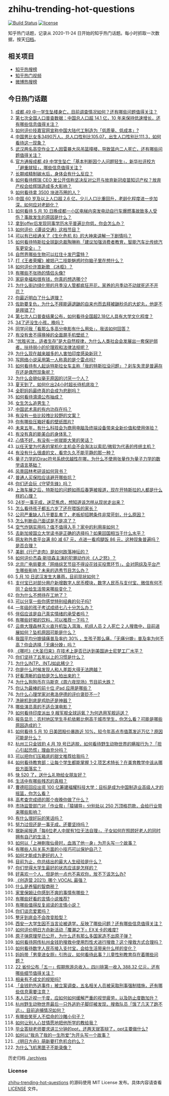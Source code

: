# zhihu-trending-hot-questions

[![Build Status](https://github.com/justjavac/zhihu-trending-hot-questions/workflows/ci/badge.svg?branch=master)](https://github.com/justjavac/zhihu-trending-hot-questions/actions)
[![license](https://img.shields.io/github/license/justjavac/zhihu-trending-hot-questions)](https://github.com/justjavac/zhihu-trending-hot-questions/blob/master/LICENSE)

知乎热门话题，记录从 2020-11-24 日开始的知乎热门话题。每小时抓取一次数据，按天[归档](./archives)。

## 相关项目

- [知乎热搜榜](https://github.com/justjavac/zhihu-trending-top-search)
- [知乎热门视频](https://github.com/justjavac/zhihu-trending-hot-video)
- [微博热搜榜](https://github.com/justjavac/weibo-trending-hot-search)

## 今日热门话题

<!-- BEGIN -->
<!-- 最后更新时间 Tue May 11 2021 13:07:47 GMT+0800 (China Standard Time) -->

1. [成都 49
   中一学生坠楼身亡，目前调查情况如何？还有哪些问题值得关注？](https://www.zhihu.com/question/458690995)
2. [第七次全国人口普查数据：中国总人口超 14.1 亿，10
   年来保持低速增长，还有哪些信息值得关注？](https://www.zhihu.com/question/458811096)
3. [如何评价技嘉官网宣称中国大陆代工制造为「低质量、低成本」?](https://www.zhihu.com/question/458796364)
4. [中国男比女多3490万人，总人口性别比105.07，出生人口性别比111.3，如何看待这一现象？](https://www.zhihu.com/question/458812209)
5. [武汉两名高空作业工人因雷暴大风吊篮撞楼，导致篮内二人死亡，还有哪些问题值得关注？](https://www.zhihu.com/question/458802058)
6. [官方通报成都 49
   中学生坠亡「基本判断因个人问题轻生」，新华社评校方「避重就轻」，哪些信息值得关注？](https://www.zhihu.com/question/458795206)
7. [长期戒精制碳水后，身体会有什么反应？](https://www.zhihu.com/question/368157736)
8. [如何看待辉瑞 CEO
   发公开信称坚决反对公开与放弃新冠疫苗知识产权？放弃产权会给辉瑞造成多大影响？](https://www.zhihu.com/question/458516995)
9. [如何看待拿 3500 块进币圈的人？](https://www.zhihu.com/question/458207096)
10. [中国 60 岁及以上人口超 2.6
    亿，少儿人口比重回升，老龄化程度进一步加深，如何应对老龄化？](https://www.zhihu.com/question/458814159)
11. [如何看待 5 月 10
    日晚成都一小区电梯内突发电动自行车爆燃事故致多人受伤？事故发生的原因是什么？](https://www.zhihu.com/question/458774852)
12. [拿到offer后发现同事学历水平普遍比你低，你会怎么办？](https://www.zhihu.com/question/453425750)
13. [如何评价《谭谈交通》这档节目？](https://www.zhihu.com/question/41467514)
14. [可以有已经通关了《生化危机 8》的大神来讲解一下剧情吗？](https://www.zhihu.com/question/458226745)
15. [如何看待特斯拉全球副总裁陶琳称「建议加强消费者教育，智能汽车比传统汽车更安全」？](https://www.zhihu.com/question/458706368)
16. [自然界哪些生物可以扛住十发巴雷特？](https://www.zhihu.com/question/458544903)
17. [打《王者荣耀》被妲己二技能魅惑时你脑子里在想什么？](https://www.zhihu.com/question/455738970)
18. [如何评价许嵩新歌 《冰柜》？](https://www.zhihu.com/question/458749554)
19. [有哪些不张扬的情侣头像?](https://www.zhihu.com/question/330332961)
20. [家庭幸福和很有钱，你真的想选哪个?](https://www.zhihu.com/question/455357456)
21. [为什么街边绿化带的月季没人管都疯狂开花，家养的月季动不动就死还不开花？](https://www.zhihu.com/question/458723730)
22. [你最近明白了什么道理？](https://www.zhihu.com/question/431861103)
23. [佐助要复仇，为什么不拜能逼退鼬的自来也而去拜被鼬秒杀的大蛇丸，他是不是拜错了?](https://www.zhihu.com/question/447367718)
24. [第七次人口普查结果公布，如何看待全国超2.18亿人具有大学文化程度？](https://www.zhihu.com/question/458813993)
25. [34了还没生小孩，晚吗？](https://www.zhihu.com/question/455564439)
26. [同学问我「看那么多高分电影有什么用处」，我该如何回答？](https://www.zhihu.com/question/445536824)
27. [有没有舍不得换掉的全面屏手机壁纸？](https://www.zhihu.com/question/420662927)
28. [“优胜劣汰，适者生存”是大自然规律，为什么人类社会会发展出一套保护弱者，扶持弱小的伦理观和法律法规呢？](https://www.zhihu.com/question/458755052)
29. [为什么现在越来越多的人害怕印度感染新冠？](https://www.zhihu.com/question/384288033)
30. [写网络小说采用第一人称真的是个雷点吗?](https://www.zhihu.com/question/457091187)
31. [如何看待有人起诉特斯拉女车主称「我的特斯拉没问题」？刹车失灵是普遍存在还是偶然现象呢？](https://www.zhihu.com/question/458816200)
32. [为什么会貌似毫无原因的讨厌一个人？](https://www.zhihu.com/question/30497041)
33. [夏天到了，如何化出24小时超长待机底妆？](https://www.zhihu.com/question/457028731)
34. [全职妈妈最终真的会成为悲剧吗？](https://www.zhihu.com/question/329912042)
35. [如何看待滴滴公布抽成？](https://www.zhihu.com/question/458266748)
36. [女生怎么追男生？](https://www.zhihu.com/question/20250938)
37. [中国武术真的有内功存在吗？](https://www.zhihu.com/question/29086555)
38. [有没有一些比较拽比较野的文案？](https://www.zhihu.com/question/441951247)
39. [你有哪些压箱好看的壁纸图片?](https://www.zhihu.com/question/452324718)
40. [未来五年，有什么科技会为商用电脑及终端设备带来全新价值和使用体验？](https://www.zhihu.com/question/458697197)
41. [有没有真的能美白的身体乳？](https://www.zhihu.com/question/324166860)
42. [心情不好，有没有一听就能大笑的笑话？](https://www.zhihu.com/question/433260931)
43. [以任天堂为代表的掌机化主机会不会淘汰以索尼/微软为代表的传统主机？](https://www.zhihu.com/question/458614608)
44. [有没有什么很虐的文，看完久久不能平静的那一种？](https://www.zhihu.com/question/439845045)
45. [量子力学的Dirac符号系统优越性在哪，为什么不使用张量作为量子力学的数学语言基础？](https://www.zhihu.com/question/57290501)
46. [风景园林考研该如何背书？](https://www.zhihu.com/question/455380895)
47. [普通人买保险应该避开哪些坑？](https://www.zhihu.com/question/302888154)
48. [你们还会玩《守望先锋》吗？](https://www.zhihu.com/question/458654100)
49. [上海车展之后，特斯拉的问题如雨后春笋被报道，现在开特斯拉的人都是什么样的心理？](https://www.zhihu.com/question/458585086)
50. [24岁一事无成，迷茫焦虑，想知道该怎样从现状走出来？](https://www.zhihu.com/question/334364126)
51. [怎么看待孩子都五六岁了还在喂饭的家长？](https://www.zhihu.com/question/458623234)
52. [公司严重缺人几乎要乱套了，老板却招聘条件非常苛刻，什么原因？](https://www.zhihu.com/question/458077938)
53. [怎么判断自己面试是不是凉了？](https://www.zhihu.com/question/267849861)
54. [空气炸锅实用吗？值不值得入手？家中的利用率如何？](https://www.zhihu.com/question/60108615)
55. [去新加坡国立大学读书是正确的选择吗？如果回国相当于什么水平？](https://www.zhihu.com/question/415399401)
56. [网友称外卖平台满 80 减 67 元，点进一看鸡腿饭 86
    元，这种现象普遍吗？是否合理？](https://www.zhihu.com/question/458657073)
57. [美剧《行尸走肉》是如何跌落神坛的？](https://www.zhihu.com/question/300658142)
58. [如何评价杰森·斯坦森主演的犯罪动作片《人之怒》？](https://www.zhihu.com/question/457101926)
59. [北京广电局要求「网络综艺节目不得设花钱买投票环节」，会对网综及平台产生哪些影响？未来的选秀节目怎么办？](https://www.zhihu.com/question/458698135)
60. [5 月 10 日武汉发生大暴雨，目前现状如何？](https://www.zhihu.com/question/458694221)
61. [支付宝已对部分用户新增数字人民币模块，数字人民币与支付宝、微信有何不同？会给生活带来哪些变化？](https://www.zhihu.com/question/458640901)
62. [你为什么不想待在工地了？](https://www.zhihu.com/question/278592510)
63. [可以分享一些你感觉特别经典的句子吗?](https://www.zhihu.com/question/456133524)
64. [一年级的孩子考试成绩七八十分怎么办？](https://www.zhihu.com/question/423393543)
65. [伴侣应该是自己真实情绪的承受者吗？](https://www.zhihu.com/question/302561314)
66. [有哪些好喝的饮料，可以推荐一下吗？](https://www.zhihu.com/question/278942720)
67. [云南大理森林灭火直升机坠入洱海，机组人员 2 人死亡 2
    人搜救中，目前进展如何？坠机原因可能是什么？](https://www.zhihu.com/question/458664094)
68. [我国平均分娩镇痛普及率约 30%
    ，生孩子那么痛，「无痛分娩」普及率为何不高？你会选择「无痛分娩」吗？](https://www.zhihu.com/question/458562621)
69. [《哪吒》《大圣归来》在技术上是否已达到美国迪士尼梦工厂水平？](https://www.zhihu.com/question/389058916)
70. [你们坚持了五年以上的习惯是什么？](https://www.zhihu.com/question/439042496)
71. [为什么INTP、INTJ如此稀少？](https://www.zhihu.com/question/357147669)
72. [你是什么时候发现人和人差距大得无法跨越？](https://www.zhihu.com/question/28087919)
73. [好看清晰的自拍是怎么拍出来的？](https://www.zhihu.com/question/267598322)
74. [为什么狗狗币在马斯克《周六夜现场》节目前大跌？](https://www.zhihu.com/question/458505263)
75. [你认为最棒的前十位 iPad 应用是哪些？](https://www.zhihu.com/question/34453138)
76. [为什么心理学家对弗洛伊德的评价褒贬不一?](https://www.zhihu.com/question/458001165)
77. [洗碗机到底是鸡肋还是神器？](https://www.zhihu.com/question/336267047)
78. [哪些演员真的不适合演电影？](https://www.zhihu.com/question/451042144)
79. [如何看待印度派出 9 艘军舰全球运氧？为何选用军舰运送？](https://www.zhihu.com/question/458210866)
80. [报告显示：农村地区学生手机依赖比例高于城市学生，你怎么看？可能是哪些原因造成的？](https://www.zhihu.com/question/458628261)
81. [如何看待 5 月 10 日美团股价暴跌近
    10%，较今年高点市值蒸发近万亿？原因可能是什么？](https://www.zhihu.com/question/458673613)
82. [杭州三只金钱豹 4 月 19
    号已逃脱，如何看待野生动物世界的瞒报行为？「担心引起恐慌」理由充分吗？](https://www.zhihu.com/question/458565862)
83. [可以把你们压箱底的甜文推荐给我吗？](https://www.zhihu.com/question/339160762)
84. [如何看待教育部：让每个学生都能掌握 1-2
    项艺术特长？在美育教学中该从哪些方面落实？](https://www.zhihu.com/question/458077269)
85. [快 520 了，送什么礼物给女朋友好？](https://www.zhihu.com/question/323989785)
86. [生活中有哪些残忍的真相？](https://www.zhihu.com/question/63894266)
87. [曹德旺回应出资 100
    亿筹建福耀科技大学：目标是成为中国制造业高级人才的摇篮，你怎么看？](https://www.zhihu.com/question/458657914)
88. [高考查完成绩的那个夜晚你做了什么？](https://www.zhihu.com/question/455878400)
89. [市场监管部门对「作业帮」「猿辅导」分别处以 250
    万顶格罚款，会给行业带来哪些影响？](https://www.zhihu.com/question/458641505)
90. [有什么很好玩的笑话吗？](https://www.zhihu.com/question/447424141)
91. [努力过但还是一事无成，还要坚持吗？](https://www.zhihu.com/question/458113819)
92. [据新闻报道「每6位老人中就有1位无法自理」，子女如何在照顾好老人的同时拥有自己的生活？](https://www.zhihu.com/question/458666699)
93. [如何以「上神剔我仙骨时，血溅了他一身」为开头写一个故事？](https://www.zhihu.com/question/435874686)
94. [有哪些人际关系方面的小技巧可以保护自己？](https://www.zhihu.com/question/36343659)
95. [如何才能成为更好的人？](https://www.zhihu.com/question/311751275)
96. [目前为止，你总结出的最大人生经验是什么？](https://www.zhihu.com/question/313830485)
97. [你们觉得大学生最好的状态应该是怎样的？](https://www.zhihu.com/question/446765433)
98. [好喜欢一个人，但是他一点也不喜欢你，放不下该怎么办?](https://www.zhihu.com/question/457804417)
99. [《创造营 2021》哪个 VOCAL 最强？](https://www.zhihu.com/question/456380340)
100. [什么是养猫的智商税？](https://www.zhihu.com/question/445480922)
101. [家里保姆让你感到不爽的事情有哪些？](https://www.zhihu.com/question/20554063)
102. [有哪些好看的言情小说推荐?](https://www.zhihu.com/question/378704818)
103. [有哪些值得反复阅读的言情小说？](https://www.zhihu.com/question/356734446)
104. [你们谈恋爱累吗？](https://www.zhihu.com/question/399471584)
105. [整牙到底会不会改变脸型？](https://www.zhihu.com/question/29078408)
106. [西安一大学生因不当言论被退学，反映了哪些问题？还有哪些信息值得关注？](https://www.zhihu.com/question/458572630)
107. [如何评价明日方舟新活动「覆潮之下」EX关卡的难度?](https://www.zhihu.com/question/458535466)
108. [原子弹原理早已公开，为什么还有那么多国家造不出原子弹？](https://www.zhihu.com/question/435554563)
109. [如何看待网传杭州金钱豹搜救中使用烈性犬进行搜救？这个搜救方式合理吗？](https://www.zhihu.com/question/458486742)
110. [如何看待数字人民币接入支付宝，会给生活带来什么样的变化？](https://www.zhihu.com/question/458629505)
111. [妈妈带「男童进女厕」引热议，如何看待此事？儿童性别教育存在着哪些问题？](https://www.zhihu.com/question/458384181)
112. [22 省份公布「五一」假期旅游总收入，四川排第一收入 388.32
     亿元，还有哪些细节值得关注？](https://www.zhihu.com/question/458345276)
113. [相亲有不成文的规矩吗?](https://www.zhihu.com/question/453068049)
114. [「金钱豹外逃事件」被立案调查，五名相关人员被采取刑事强制措施，还有哪些信息需要注意？](https://www.zhihu.com/question/458665171)
115. [本人已近视一千度，应如何如何缓解严重的视觉疲劳，以及防止度数加升？](https://www.zhihu.com/question/450542654)
116. [杭州野生动物世界最后一只外逃豹子脚印被发现，搜救队员「饿了几天了跑不远」，目前追捕情况如何？](https://www.zhihu.com/question/458634493)
117. [有哪些笑死人不偿命的沙雕小句子？](https://www.zhihu.com/question/446274242)
118. [如何让别人心甘情愿地把他所学的教给我？](https://www.zhihu.com/question/38714506)
119. [毕业答辩老师要求讲三分钟的ppt，还两天就答辩了，ppt主要做什么?](https://www.zhihu.com/question/391921734)
120. [如何以“我杀了我的一生所爱”为开头写一个故事？](https://www.zhihu.com/question/454995390)
121. [《明日方舟》萌新要打危机合约么？](https://www.zhihu.com/question/428838411)
122. [为什么飞机黑匣子不能录像？](https://www.zhihu.com/question/458343049)

<!-- END -->

历史归档 [./archives](./archives)

### License

[zhihu-trending-hot-questions](https://github.com/justjavac/zhihu-trending-hot-questions)
的源码使用 MIT License 发布。具体内容请查看 [LICENSE](./LICENSE) 文件。
